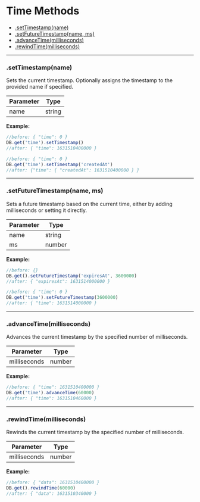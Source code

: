 # Time Methods

- [.setTimestamp(name)](#settimestampname)
- [.setFutureTimestamp(name, ms)](#setfuturetimestampname-ms)
- [.advanceTime(milliseconds)](#advancetimemilliseconds)
- [.rewindTime(milliseconds)](#rewindtimemilliseconds)

---
### .setTimestamp(name)
Sets the current timestamp. Optionally assigns the timestamp to the provided name if specified.

| Parameter | Type   |
| --------- | ------ |
| name      | string |

**Example:**
```js
//before: { "time": 0 }
DB.get('time').setTimestamp()
//after: { "time": 1631510400000 }

//before: { "time": 0 }
DB.get('time').setTimestamp('createdAt')
//after: {"time": { "createdAt": 1631510400000 } }
```

---
### .setFutureTimestamp(name, ms)
Sets a future timestamp based on the current time, either by adding milliseconds or setting it directly.

| Parameter | Type   |
| --------- | ------ |
| name      | string |
| ms        | number |

**Example:**
```js
//before: {}
DB.get().setFutureTimestamp('expiresAt', 3600000)
//after: { "expiresAt": 1631514000000 }

//before: { "time": 0 }
DB.get('time').setFutureTimestamp(3600000)
//after: { "time": 1631514000000 }
```

---
### .advanceTime(milliseconds)
Advances the current timestamp by the specified number of milliseconds.

| Parameter    | Type   |
| ------------ | ------ |
| milliseconds | number |

**Example:**
```js
//before: { "time": 1631510400000 }
DB.get('time').advanceTime(60000)
//after: { "time": 1631510460000 }
```

---
### .rewindTime(milliseconds)
Rewinds the current timestamp by the specified number of milliseconds.

| Parameter    | Type   |
| ------------ | ------ |
| milliseconds | number |

**Example:**
```js
//before: { "data": 1631510400000 }
DB.get().rewindTime(60000)
//after: { "data": 1631510340000 }
```